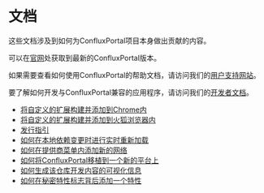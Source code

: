 # 文档

这些文档涉及到如何为ConfluxPortal项目本身做出贡献的内容。

可以在[官网](https://portal.conflux-chain.org/)处获取到最新的ConfluxPortal版本。

如果需要查看如何使用ConfluxPortal的帮助文档，请访问我们的[用户支持网站](https://github.com/Conflux-Chain/conflux-portal/issues)。

要了解如何开发与ConfluxPortal兼容的应用程序，请访问我们的[开发者文档](https://conflux-chain.github.io/conflux-portal-docs/)。

- [将自定义的扩展构建并添加到Chrome内](./add-to-chrome-cn.md)
- [将自定义的扩展构建并添加到火狐浏览器内](./add-to-firefox-cn.md)
- [发行指引](./publishing-cn.md)
- [如何在本地依赖变更时进行实时重新加载](./developing-on-deps-cn.md)
- [如何在提供商菜单内添加新的网络](./adding-new-networks-cn.md)
- [如何将ConfluxPortal移植到一个新的平台上](./porting_to_new_environment-cn.md)
- [如何生成该仓库开发内容的可视化信息](./development-visualization-cn.md)
- [如何在秘密特性标志背后添加一个特性](./secret-preferences-cn.md)
